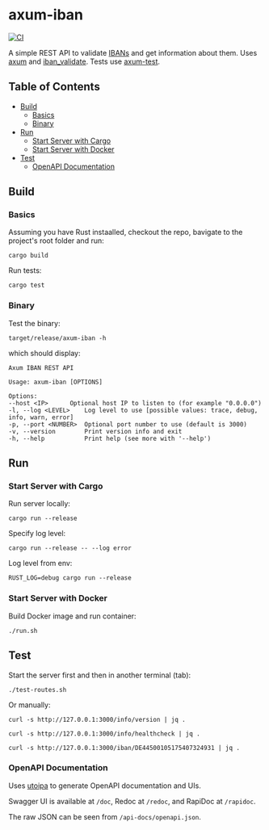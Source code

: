<h1>axum-iban</h1>

[![CI](https://github.com/manosbatsis/axum-iban/actions/workflows/ci.yml/badge.svg)](https://github.com/manosbatsis/axum-iban/actions/workflows/ci.yml)

A simple REST API to validate [IBANs](https://en.wikipedia.org/wiki/International_Bank_Account_Number) and get information about them. Uses
[axum](https://github.com/tokio-rs/axum) and [iban_validate](https://github.com/ThomasdenH/iban_validate).
Tests use [axum-test](https://github.com/JosephLenton/axum-test).

<h2>Table of Contents</h2>

<!-- TOC -->
  * [Build](#build)
    * [Basics](#basics)
    * [Binary](#binary)
  * [Run](#run)
    * [Start Server with Cargo](#start-server-with-cargo)
    * [Start Server with Docker](#start-server-with-docker)
  * [Test](#test)
    * [OpenAPI Documentation](#openapi-documentation)
<!-- TOC -->

## Build

### Basics
Assuming you have Rust instaalled, checkout the repo, bavigate to the project's root folder and run:

```shell
cargo build
```
Run tests:

```shell
cargo test
```

### Binary

Test the binary:

```shell
target/release/axum-iban -h
```

which should display:

```shell
Axum IBAN REST API

Usage: axum-iban [OPTIONS]

Options:
--host <IP>      Optional host IP to listen to (for example "0.0.0.0")
-l, --log <LEVEL>    Log level to use [possible values: trace, debug, info, warn, error]
-p, --port <NUMBER>  Optional port number to use (default is 3000)
-v, --version        Print version info and exit
-h, --help           Print help (see more with '--help')
```

## Run

### Start Server with Cargo

Run server locally:

```shell
cargo run --release
```

Specify log level:

```shell
cargo run --release -- --log error

```

Log level from env:

```shell
RUST_LOG=debug cargo run --release
```

### Start Server with Docker

Build Docker image and run container:

```shell
./run.sh
```

## Test

Start the server first and then in another terminal (tab):

```shell
./test-routes.sh
```

Or manually:

```shell
curl -s http://127.0.0.1:3000/info/version | jq .

curl -s http://127.0.0.1:3000/info/healthcheck | jq .

curl -s http://127.0.0.1:3000/iban/DE44500105175407324931 | jq .
```

### OpenAPI Documentation

Uses [utoipa](https://github.com/juhaku/utoipa) to generate OpenAPI documentation and UIs.

Swagger UI is available at `/doc`, Redoc at `/redoc`, and RapiDoc at `/rapidoc`.

The raw JSON can be seen from `/api-docs/openapi.json`.
